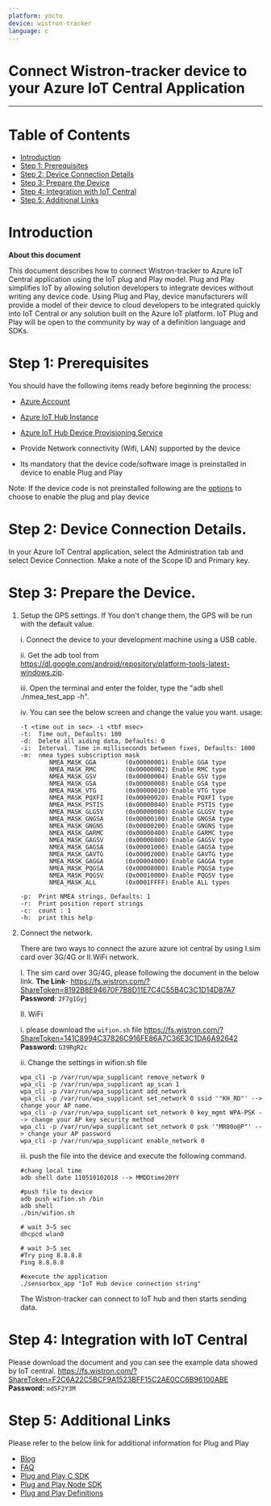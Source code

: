 ```yaml
---
platform: yocto
device: wistron-tracker
language: c
---
```


Connect Wistron-tracker device to your Azure IoT Central Application
===

---
# Table of Contents

-   [Introduction](#Introduction)
-   [Step 1: Prerequisites](#Prerequisites)
-   [Step 2: Device Connection Details](#Deviceconnectiondetails)
-   [Step 3: Prepare the Device](#Preparethedevice)
-   [Step 4: Integration with IoT Central](#IntegrationwithIoTCentral)
-   [Step 5: Additional Links](#AdditionalLinks)

<a name="Introduction"></a>

# Introduction 

**About this document**

This document describes how to connect Wistron-tracker to Azure IoT Central application using the IoT plug and Play model. Plug and Play simplifies IoT by allowing solution developers to integrate devices without writing any device code. Using Plug and Play, device manufacturers will provide a model of their device to cloud developers to be integrated quickly into IoT Central or any solution built on the Azure IoT platform. IoT Plug and Play will be open to the community by way of a definition language and SDKs.

<a name="Prerequisites"></a>
# Step 1: Prerequisites

You should have the following items ready before beginning the process: 

-   [Azure Account](https://portal.azure.com)

-   [Azure IoT Hub Instance](https://docs.microsoft.com/en-us/azure/iot-hub/about-iot-hub)

-   [Azure IoT Hub Device Provisioning Service](https://docs.microsoft.com/en-us/azure/iot-dps/about-iot-dps)

-   Provide Network connectivity (Wifi, LAN) supported by the device

-   Its mandatory that the device code/software image is preinstalled in device to enable Plug and Play

Note: If the device code is not preinstalled following are the [options](#preparethedevice) to choose to enable the plug and play device

# Step 2: Device Connection Details.

In your Azure IoT Central application, select the Administration tab and select Device Connection. Make a note of the Scope ID and Primary key.

# Step 3: Prepare the Device.

1.  Setup the GPS settings. If You don't change them, the GPS will be run with the default value.

    i. Connect the device to your development machine using a USB cable.

    ii. Get the adb tool from <https://dl.google.com/android/repository/platform-tools-latest-windows.zip>.

    iii. Open the terminal and enter the folder, type the "adb shell ./nmea_test_app -h".

    iv. You can see the below screen and change the value you want.
    usage:

        -t <time out in sec> -i <tbf msec>
        -t:  Time out, Defaults: 100
        -d:  Delete all aiding data, Defaults: 0
        -i:  Interval. Time in milliseconds between fixes, Defaults: 1000
        -m:  nmea types subscription mask
                NMEA_MASK_GGA        (0x00000001) Enable GGA type
                NMEA_MASK_RMC        (0x00000002) Enable RMC type
                NMEA_MASK_GSV        (0x00000004) Enable GSV type
                NMEA_MASK_GSA        (0x00000008) Enable GSA type
                NMEA_MASK_VTG        (0x00000010) Enable VTG type
                NMEA_MASK_PQXFI      (0x00000020) Enable PQXFI type
                NMEA_MASK_PSTIS      (0x00000040) Enable PSTIS type
                NMEA_MASK_GLGSV      (0x00000080) Enable GLGSV type
                NMEA_MASK_GNGSA      (0x00000100) Enable GNGSA type
                NMEA_MASK_GNGNS      (0x00000200) Enable GNGNS type
                NMEA_MASK_GARMC      (0x00000400) Enable GARMC type
                NMEA_MASK_GAGSV      (0x00000800) Enable GAGSV type
                NMEA_MASK_GAGSA      (0x00001000) Enable GAGSA type
                NMEA_MASK_GAVTG      (0x00002000) Enable GAVTG type
                NMEA_MASK_GAGGA      (0x00004000) Enable GAGGA type
                NMEA_MASK_PQGSA      (0x00008000) Enable PQGSA type
                NMEA_MASK_PQGSV      (0x00010000) Enable PQGSV type
                NMEA_MASK_ALL        (0x0001FFFF) Enable ALL types

        -p:  Print NMEA strings, Defaults: 1
        -r:  Print position report strings
        -c:  count : 1
        -h:  print this help

2.  Connect the network. 

    There are two ways to connect the azure azure iot central by using I.sim card over 3G/4G or II.WiFi network.

    I. The sim card over 3G/4G, please following the document in the below link.
    **The Link**- <https://fs.wistron.com/?ShareToken=8192B8E94670F7B8D11E7C4C55B4C3C1D14D87A7>
     **Password**: `2F7g1Gyj`

    II. WiFi 

       i.  please download the `wifion.sh` file 
       <https://fs.wistron.com/?ShareToken=141C8994C37826C916FE86A7C36E3C1DA6A92642>
       **Password:** `G39RgR2c`

      ii. Change the settings in wifion.sh file
 
        wpa_cli -p /var/run/wpa_supplicant remove_network 0
        wpa_cli -p /var/run/wpa_supplicant ap_scan 1
        wpa_cli -p /var/run/wpa_supplicant add_network
        wpa_cli -p /var/run/wpa_supplicant set_network 0 ssid '"KH_RD"' --> change your AP name.
        wpa_cli -p /var/run/wpa_supplicant set_network 0 key_mgmt WPA-PSK --> change your AP key security method
        wpa_cli -p /var/run/wpa_supplicant set_network 0 psk '"MR00o@P"' --> change your AP password
        wpa_cli -p /var/run/wpa_supplicant enable_network 0
  
      iii. push the file into the device and execute the following command.

        #chang local time
        adb shell date 110510102018 --> MMDDtime20YY

        #push file to device
        adb push wifion.sh /bin
        adb shell
        ./bin/wifion.sh
  
        # wait 3~5 sec
        dhcpcd wlan0

        # wait 3~5 sec
        #Try ping 8.8.8.8
        Ping 8.8.8.8

        #execute the application
        ./sensorbox_app "IoT Hub device connection string"

    The Wistron-tracker can connect to IoT hub and then starts sending data.
  
# Step 4: Integration with IoT Central

Please download the document and you can see the example data showed by IoT central.
<https://fs.wistron.com/?ShareToken=F2C6A22C5BCF9A1523BFF15C2AE0CC6B96100ABE>
**Password:** `mdSF2Y3M`

# Step 5: Additional Links

Please refer to the below link for additional information for Plug and Play 

-   [Blog](https://azure.microsoft.com/en-us/blog/iot-plug-and-play-is-now-available-in-preview/)
-   [FAQ](TBD) 
-   [Plug and Play C SDK](https://github.com/Azure/azure-iot-sdk-c/tree/public-preview) 
-   [Plug and Play Node SDK](https://github.com/Azure/azure-iot-sdk-node/tree/digitaltwins-preview)
-   [Plug and Play Definitions](https://github.com/Azure/IoTPlugandPlay)
